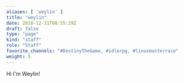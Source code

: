 ```yaml
---
aliases: [ 'weylin' ]
title: "weylin"
date: 2018-12-31T08:55:29Z
draft: false
type: "page"
kind: "staff"
role: "Staff"
favorite_channels: "#DestinyTheGame, #idlerpg, #linuxmasterrace"
weight: 5
---
```


Hi I'm Weylin!
